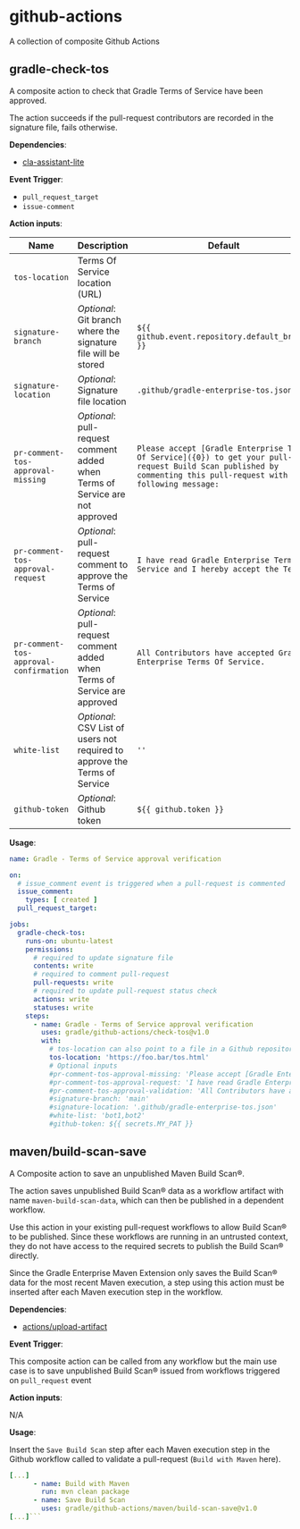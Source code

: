 # github-actions

A collection of composite Github Actions

## gradle-check-tos

A composite action to check that Gradle Terms of Service have been approved.

The action succeeds if the pull-request contributors are recorded in the signature file, fails otherwise.

**Dependencies**:

- [cla-assistant-lite](https://github.com/marketplace/actions/cla-assistant-lite)

**Event Trigger**:

- `pull_request_target`
- `issue-comment`

**Action inputs**:

| Name                                   | Description                                                                   | Default                                                                                                                                                             |
|----------------------------------------|-------------------------------------------------------------------------------|---------------------------------------------------------------------------------------------------------------------------------------------------------------------|
| `tos-location`                         | Terms Of Service location (URL)                                               |                                                                                                                                                                     |
| `signature-branch`                     | *Optional*: Git branch where the signature file will be stored                | `${{ github.event.repository.default_branch }}`                                                                                                                     |
| `signature-location`                   | *Optional*: Signature file location                                           | `.github/gradle-enterprise-tos.json`                                                                                                                                |
| `pr-comment-tos-approval-missing`      | *Optional*: pull-request comment added when Terms of Service are not approved | `Please accept [Gradle Enterprise Terms Of Service]({0}) to get your pull-request Build Scan published by commenting this pull-request with the following message:` |
| `pr-comment-tos-approval-request`      | *Optional*: pull-request comment to approve the Terms of Service              | `I have read Gradle Enterprise Terms Of Service and I hereby accept the Terms`                                                                                      |
| `pr-comment-tos-approval-confirmation` | *Optional*: pull-request comment added when Terms of Service are approved     | `All Contributors have accepted Gradle Enterprise Terms Of Service.`                                                                                                |
| `white-list`                           | *Optional*: CSV List of users not required to approve the Terms of Service    | `''`                                                                                                                                                                |
| `github-token`                         | *Optional*: Github token                                                      | `${{ github.token }}`                                                                                                                                               |

**Usage**:

```yaml
name: Gradle - Terms of Service approval verification

on:
  # issue_comment event is triggered when a pull-request is commented
  issue_comment:
    types: [ created ]
  pull_request_target:

jobs:
  gradle-check-tos:
    runs-on: ubuntu-latest
    permissions:
      # required to update signature file
      contents: write
      # required to comment pull-request
      pull-requests: write
      # required to update pull-request status check
      actions: write
      statuses: write
    steps:
      - name: Gradle - Terms of Service approval verification
        uses: gradle/github-actions/check-tos@v1.0
        with:
          # tos-location can also point to a file in a Github repository with this syntax: /<owner>/<repo>/blob/<branch>/tos.html
          tos-location: 'https://foo.bar/tos.html'
          # Optional inputs
          #pr-comment-tos-approval-missing: 'Please accept [Gradle Enterprise Terms Of Service]({0}) to get your pull-request Build Scan published by commenting this pull-request with the following message:'
          #pr-comment-tos-approval-request: 'I have read Gradle Enterprise Terms Of Service and I hereby accept the Terms'
          #pr-comment-tos-approval-validation: 'All Contributors have accepted Gradle Enterprise Terms Of Service.'
          #signature-branch: 'main'
          #signature-location: '.github/gradle-enterprise-tos.json'
          #white-list: 'bot1,bot2'
          #github-token: ${{ secrets.MY_PAT }}
```

## maven/build-scan-save
A Composite action to save an unpublished Maven Build Scan®.

The action saves unpublished Build Scan® data as a workflow artifact with name `maven-build-scan-data`, which can then be published in a dependent workflow.

Use this action in your existing pull-request workflows to allow Build Scan® to be published. Since these workflows are running in an untrusted context, they do not have access to the required secrets to publish the Build Scan® directly.

Since the Gradle Enterprise Maven Extension only saves the Build Scan® data for the most recent Maven execution, a step using this action must be inserted after each Maven execution step in the workflow.

**Dependencies**:

- [actions/upload-artifact](https://github.com/marketplace/actions/upload-a-build-artifact)

**Event Trigger**:

This composite action can be called from any workflow but the main use case is to save unpublished Build Scan® issued from workflows triggered on `pull_request` event

**Action inputs**:

N/A

**Usage**:

Insert the `Save Build Scan` step after each Maven execution step in the Github workflow called to validate a pull-request (`Build with Maven` here).

```yaml
[...]
      - name: Build with Maven
        run: mvn clean package
      - name: Save Build Scan
        uses: gradle/github-actions/maven/build-scan-save@v1.0
[...]```
